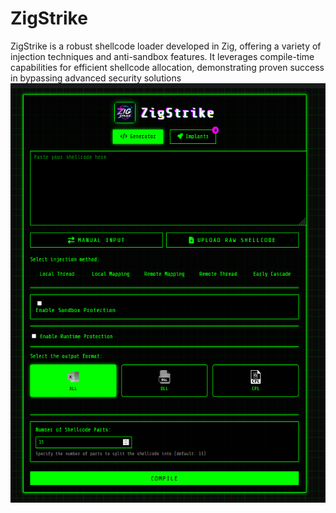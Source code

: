 # ZigStrike
ZigStrike is a robust shellcode loader developed in Zig, offering a variety of injection techniques and anti-sandbox features. It leverages compile-time capabilities for efficient shellcode allocation, demonstrating proven success in bypassing advanced security solutions
<img src="https://raw.githubusercontent.com/harryhaxor/ZigStrike/main/image.png" alt="ZigStrike Image" width="600">

